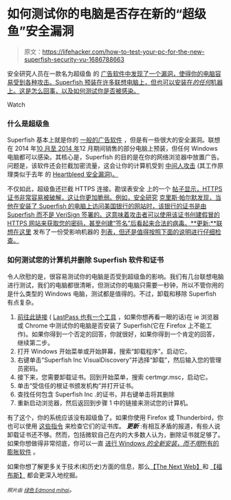 # 如何测试你的电脑是否存在新的“超级鱼”安全漏洞

> 原文：<https://lifehacker.com/how-to-test-your-pc-for-the-new-superfish-security-vu-1686788663>

安全研究人员在一款名为超级鱼 的 [广告软件中发现了一个漏洞，使得你的电脑容易受到各种攻击。Superfish 预装在许多联想电脑上，但也可以安装在*的任何*机器上。这是怎么回事，以及如何测试你是否被感染。](https://gizmodo.com/lenovo-installs-adware-on-new-computers-that-could-stea-1686721226)

Watch

### 什么是超级鱼

Superfish 基本上就是你的 [一般的广告软件](https://lifehacker.com/the-complete-guide-to-avoiding-and-removing-windows-c-1630577558) ，但是有一些很大的安全漏洞。联想在 2014 年[10 月至 2014 年](http://news.lenovo.com/article_display.cfm?article_id=1929)12 月期间销售的部分电脑上预装，但任何 Windows 电脑都可以感染。其核心是，Superfish 的目的是在你的网络浏览器中放置广告。问题是，该软件还会拦截加密流量，这会让你的计算机受到 [中间人攻击](http://en.wikipedia.org/wiki/Man-in-the-middle_attack) (其工作原理类似于去年 的 [Heartbleed 安全漏洞)。](http://lifehacker.com/what-the-heartbleed-security-bug-means-for-you-1560801201)

不仅如此，超级鱼还拦截 HTTPS 连接。勘误表安全 上的一个 [帖子显示，HTTPS 证书非常容易被破解，这让你更加脆弱。例如，安全研究](http://blog.erratasec.com/2015/02/extracting-superfish-certificate.html#.VOXzvLDF9K5) [克里斯·帕尔默发现，当他在安装了 Superfish 的电脑上访问美国银行的网站时，该银行的证书是由 Superfish 而不是 VeriSign 签署的。这意味着攻击者可以使用该证书创建假冒的 HTTPS 网站来获取您的密码，甚至创建“签名”后看起来合法的病毒。**更新:**联想在这里](http://arstechnica.com/security/2015/02/lenovo-pcs-ship-with-man-in-the-middle-adware-that-breaks-https-connections/) 发布了一份受影响机器的 [列表，但还是值得按照下面的说明进行仔细检查。](http://news.lenovo.com/article_display.cfm?article_id=1929)

### 如何测试您的计算机并删除 Superfish 软件和证书

令人欣慰的是，很容易测试你的电脑是否受到超级鱼的影响。我们有几台联想电脑进行测试，我们的电脑都很清晰，但测试你的电脑只需要一秒钟，所以不管你用的是什么类型的 Windows 电脑，测试都是值得的。不过，卸载和移除 Superfish 有点复杂。

1.  [前往此链接](https://filippo.io/Badfish/) ( [LastPass 也有一个工具](http://www.lastpass.com/superfish) ，如果你想再看一眼的话)在 ie 浏览器或 Chrome 中测试你的电脑是否安装了 Superfish(它在 Firefox 上不能工作)。如果你得到一个否定的回答，你就很好，如果你得到一个肯定的回答，继续第二步。
2.  打开 Windows 开始菜单或开始屏幕，搜索“卸载程序”。启动它。
3.  右键单击“Superfish Inc VisualDiscovery”并选择“卸载”，然后输入您的管理员密码。
4.  接下来，您需要卸载证书。回到开始菜单，搜索 certmgr.msc，启动它。
5.  单击“受信任的根证书颁发机构”并打开证书。
6.  查找任何包含 Superfish Inc .的证书，并右键单击将其删除
7.  重新启动浏览器，然后返回到步骤 1 中的链接来测试您的计算机。

有了这个，你的系统应该没有超级鱼了。如果你使用 Firefox 或 Thunderbird，你也可以使用 [这些指令](http://arstechnica.com/security/2015/02/how-to-remove-the-superfish-malware-what-lenovo-doesnt-tell-you/) 来检查它们的证书库。 ***更新*** :有相互矛盾的报道，有些人说卸载证书还不够。然而，包括微软自己在内的大多数人认为，删除证书就足够了。如果你想做得非常彻底，你可以一直 [进行 Windows *的全新安装，而不用*所有的膨胀软件](https://lifehacker.com/can-i-reinstall-windows-on-my-computer-without-the-bloa-1512345361) 。

如果你想了解更多关于技术(和历史)方面的信息，那么[【The Next Web】](http://thenextweb.com/insider/2015/02/19/lenovo-caught-installing-adware-new-computers/)和 [【福布斯】](http://www.forbes.com/sites/thomasbrewster/2015/02/19/superfish-need-to-know/) 都会更深入地挖掘。

<small>*照片由*</small> [<small>*绿色 Edmond mihai*</small>](http://www.shutterstock.com/pic-146064485/stock-vector-fish-icons.html?src=vKB2a1K8xDnr8d2LDj_iHw-1-5&ws=1)*。*